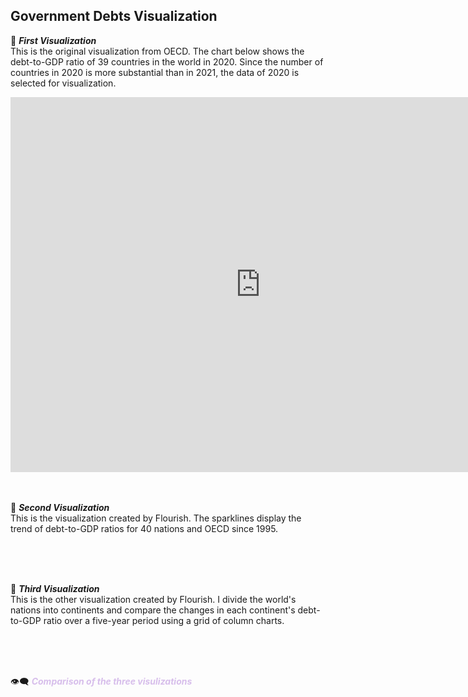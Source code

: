 ## Government Debts Visualization 

📍 **_First Visualization_**   
This is the original visualization from OECD. The chart below shows the debt-to-GDP ratio of 39 countries in the world in 2020. Since the number of countries in 2020 is more substantial than in 2021, the data of 2020 is selected for visualization.
<br />
<iframe src="https://data.oecd.org/chart/6XKb" width="800" height="600" style="border: 0" mozallowfullscreen="true" webkitallowfullscreen="true" allowfullscreen="true"><a href="https://data.oecd.org/chart/6XKb" target="_blank">OECD Chart: General government debt, Total, % of GDP, Annual, 2020</a></iframe> 
<br />
<br />
<br />
  
📍 **_Second Visualization_**  
This is the visualization created by Flourish. The sparklines display the trend of debt-to-GDP ratios for 40 nations and OECD since 1995.
<br />
<div class="flourish-embed flourish-chart" data-src="visualisation/12550634"><script src="https://public.flourish.studio/resources/embed.js"></script></div>
<br />
<br />
<br />

📍 **_Third Visualization_**  
This is the other visualization created by Flourish. I divide the world's nations into continents and compare the changes in each continent's debt-to-GDP ratio over a five-year period using a grid of column charts.
<br />
<div class="flourish-embed flourish-chart" data-src="visualisation/12551837"><script src="https://public.flourish.studio/resources/embed.js"></script></div>  
<br />
<br />
<br />

👁️‍🗨️ <font color=#D7BEEB>**_Comparison of the three visulizations_**</font>


